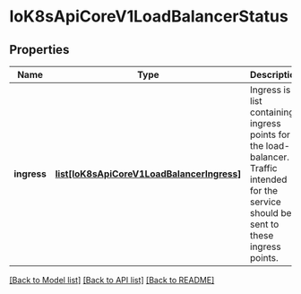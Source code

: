 # IoK8sApiCoreV1LoadBalancerStatus

## Properties
Name | Type | Description | Notes
------------ | ------------- | ------------- | -------------
**ingress** | [**list[IoK8sApiCoreV1LoadBalancerIngress]**](IoK8sApiCoreV1LoadBalancerIngress.md) | Ingress is a list containing ingress points for the load-balancer. Traffic intended for the service should be sent to these ingress points. | [optional] 

[[Back to Model list]](../README.md#documentation-for-models) [[Back to API list]](../README.md#documentation-for-api-endpoints) [[Back to README]](../README.md)

